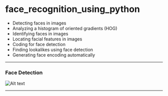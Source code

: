 # face_recognition_using_python
* Detecting faces in images
* Analyzing a histogram of oriented gradients (HOG)
* Identifying faces in images
* Locating facial features in images
* Coding for face detection
* Finding lookalikes using face detection
* Generating face encoding automatically
- - - - 
### Face Detection ###
![Alt text](face_detection/Screenshot20(421).png)
- - - -

